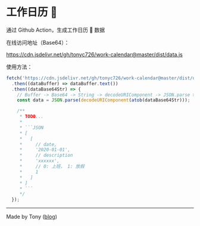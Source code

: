 # 工作日历 📅

通过 Github Action，生成工作日历 📅 数据

在线访问地址（Base64）：

https://cdn.jsdelivr.net/gh/tonyc726/work-calendar@master/dist/data.js

使用方法：

```Typescript
fetch('https://cdn.jsdelivr.net/gh/tonyc726/work-calendar@master/dist/data.js')
  .then((dataBuffer) => dataBuffer.text())
  .then((dataBase64Str) => {
    // Buffer -> Base64 -> String -> decodeURIComponent -> JSON.parse >>> JSON
    const data = JSON.parse(decodeURIComponent(atob(dataBase64Str)));

    /**
     * TODO...
     *
     * ```JSON
     * [
     *   [
     *     // date,
     *     '2020-01-01',
     *     // description
     *     'xxxxxx',
     *     // 0: 上班， 1: 放假
     *     1
     *   ]
     * ]
     * ```
     */
  });
```

---

Made by Tony ([blog](https://itony.net))
